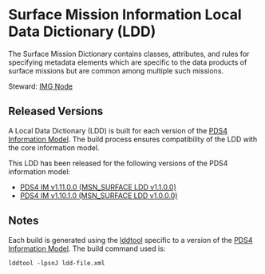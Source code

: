 # Surface Mission Information Local Data Dictionary (LDD)

The Surface Mission Dictionary contains classes, attributes, and rules for specifying metadata elements which are specific to the data products of surface missions but are common among multiple such missions.

Steward: [IMG Node](https://pds-imaging.jpl.nasa.gov/)

## Released Versions

A Local Data Dictionary (LDD) is built for each version of the [PDS4 Information Model](https://pds.nasa.gov/datastandards/documents/im/).
The build process ensures compatibility of the LDD with the core information model.

This LDD has been released for the following versions of the PDS4 information model:

- [PDS4 IM v1.11.0.0 (MSN_SURFACE LDD v1.1.0.0)](https://github.com/nasa-pds-data-dictionaries/ldd-msn/releases/tag/v1.1.0.0)
- [PDS4 IM v1.10.1.0 (MSN_SURFACE LDD v1.0.0.0)](https://github.com/nasa-pds-data-dictionaries/ldd-msn/releases/tag/v1.0.0.0)


## Notes

Each build is generated using the [lddtool](https://pds.nasa.gov/tools/about/ldd/) specific to a version of the [PDS4 Information Model](https://pds.nasa.gov/datastandards/documents/im/). The build command used is:

```
lddtool -lpsnJ ldd-file.xml
```
